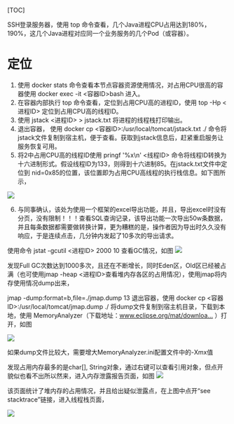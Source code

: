 [TOC]

SSH登录服务器，使用 top 命令查看，几个Java进程CPU占用达到180%，190%，这几个Java进程对应同一个业务服务的几个Pod（或容器）。

# 定位
1. 使用 docker stats 命令查看本节点容器资源使用情况，对占用CPU很高的容器使用 docker exec -it <容器ID>bash 进入。
2. 在容器内部执行 top 命令查看，定位到占用CPU高的进程ID，使用 top -Hp <进程ID> 定位到占用CPU高的线程ID。
3. 使用 jstack <进程ID> > jstack.txt 将进程的线程栈打印输出。
4. 退出容器， 使用 docker cp <容器ID>:/usr/local/tomcat/jstack.txt ./ 命令将jstack文件复制到宿主机，便于查看。获取到jstack信息后，赶紧重启服务让服务恢复可用。
5. 将2中占用CPU高的线程ID使用 pringf '%x\n' <线程ID> 命令将线程ID转换为十六进制形式。假设线程ID为133，则得到十六进制85。在jstack.txt文件中定位到 nid=0x85的位置，该位置即为占用CPU高线程的执行栈信息。如下图所示，

![](https://img2020.cnblogs.com/other/1973721/202007/1973721-20200714195454292-684920069.png)

6. 与同事确认，该处为使用一个框架的excel导出功能，并且，导出excel时没有分页，没有限制！！！查看SQL查询记录，该导出功能一次导出50w条数据，并且每条数据都需要做转换计算，更为糟糕的是，操作者因为导出时久久没有响应，于是连续点击，几分钟内发起了10多次的导出请求。

使用命令 jstat -gcutil <进程ID> 2000 10 查看GC情况，如图
![](https://img2020.cnblogs.com/other/1973721/202007/1973721-20200714195454530-1484628390.png)

发现Full GC次数达到1000多次，且还在不断增长，同时Eden区，Old区已经被占满（也可使用jmap -heap <进程ID>查看堆内存各区的占用情况），使用jmap将内存使用情况dump出来，

jmap -dump:format=b,file=./jmap.dump 13
退出容器，使用 docker cp <容器ID>:/usr/local/tomcat/jmap.dump ./ 将dump文件复制到宿主机目录，下载到本地，使用 MemoryAnalyzer（下载地址：www.eclipse.org/mat/downloa… ）打开，如图

![](https://img2020.cnblogs.com/other/1973721/202007/1973721-20200714195454753-154177639.png)

如果dump文件比较大，需要增大MemoryAnalyzer.ini配置文件中的-Xmx值

发现占用内存最多的是char[], String对象，通过右键可以查看引用对象，但点开貌似也看不出所以然来，进入内存泄露报告页面，如图
![](https://img2020.cnblogs.com/other/1973721/202007/1973721-20200714195455003-1836739024.png)

该页面统计了堆内存的占用情况，并且给出疑似泄露点，在上图中点开“see stacktrace”链接，进入线程栈页面，

![](https://img2020.cnblogs.com/other/1973721/202007/1973721-20200714195456240-1859706214.png)